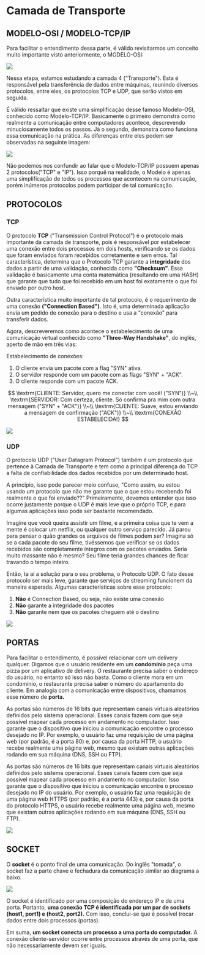 # Camada de Transporte

## MODELO-OSI / MODELO-TCP/IP

Para facilitar o entendimento dessa parte, é válido revisitarmos um conceito muito importante visto anteriormente, o MODELO-OSI:

![](img/modeloOSI.png)

Nessa etapa, estamos estudando a camada 4 \("Transporte"\). Esta é responsável pela transferência de dados entre máquinas, reunindo diversos protocolos, entre eles, os protocolos TCP e UDP, que serão vistos em seguida.

É válido ressaltar que existe uma simplificação desse famoso Modelo-OSI, conhecido como Modelo-TCP/IP. Basicamente o primeiro demonstra como realmente a comunicação entre computadores acontece, descrevendo minuciosamente todos os passos. Já o segundo, demonstra como funciona essa comunicação na prática. As diferenças entre eles podem ser observadas na seguinte imagem:

![](img/osi-tcp-ip.png)

Não podemos nos confundir ao falar que o Modelo-TCP/IP possuem apenas 2 protocolos\("TCP" e "IP"\). Isso porquê na realidade, o Modelo é apenas uma simplificação de todos os processos que acontecem na comunicação, porém inúmeros protocolos podem participar de tal comunicação.

## PROTOCOLOS

### TCP

O protocolo **TCP** \("Transmission Control Protocol"\) é o protocolo mais importante da camada de transporte, pois é responsável por estabelecer uma conexão entre dois processos em dois hosts, verificando se os dados que foram enviados foram recebidos corretamente e sem erros. Tal característica, determina que o Protocolo TCP garante a **integridade** dos dados a partir de uma validação, conhecida como **"Checksum"**. Essa validação é basicamente uma conta matemática \(resultando em uma HASH\) que garante que tudo que foi recebido em um host foi exatamente o que foi enviado por outro host.

Outra característica muito importante de tal protocolo, é o requerimento de uma conexão **\("Connection Based"\)**. Isto é, uma determinada aplicação envia um pedido de conexão para o destino e usa a "conexão" para transferir dados.

Agora, descreveremos como acontece o estabelecimento de uma comunicação virtual conhecido como **"Three-Way Handshake"**, do inglês, aperto de mão em três vias:

Estabelecimento de conexões:

1. O cliente envia um pacote com a flag "SYN" ativa.
2. O servidor responde com um pacote com as flags "SYN" + "ACK".
3. O cliente responde com um pacote ACK.

$$
\textrm{CLIENTE: Servidor, quero me conectar com você! ("SYN")} \\~\\  \textrm{SERVIDOR: Com certeza, cliente. Só confirma pra mim com outra mensagem ("SYN" + "ACK")} \\~\\ \textrm{CLIENTE: Suave, estou enviando a mensagem de confirmação ("ACK")} \\~\\ \textrm{CONEXÃO ESTABELECIDA!}
$$

![](img/3wayHandshake.png)

### UDP

O protocolo UDP \("User Datagram Protocol"\) também é um protocolo que pertence à Camada de Transporte e tem como a principal diferença do TCP a falta de confiabilidade dos dados recebidos por um determinado host.

A princípio, isso pode parecer meio confuso, "Como assim, eu estou usando um protocolo que não me garante que o que estou recebendo foi realmente o que foi enviado??" Primeiramente, devemos entender que isso ocorre justamente porque o UDP é mais leve que o próprio TCP, e para algumas aplicações isso pode ser bastante recomendado.

Imagine que você queira assistir um filme, e a primeira coisa que te vem a mente é colocar um netflix, ou qualquer outro serviço parecido. Já parou para pensar o quão grandes os arquivos de filmes podem ser? Imagina só se a cada pacote do seu filme, tivéssemos que verificar se os dados recebidos são completamente íntegros com os pacotes enviados. Seria muito massante não é mesmo? Seu filme teria grandes chances de ficar travando o tempo inteiro.

Então, ta aí a solução para o seu problema, o Protocolo UDP. O fato desse protocolo ser mais leve, garante que serviços de streaming funcionem da maneira esperada. Algumas características sobre esse protocolo:

1. **Não** é Connection Based, ou seja, não existe uma conexão
2. **Não** garante a integridade dos pacotes
3. **Não** garante nem que os pacotes cheguem até o destino

![](img/protocolos.png)

## PORTAS

Para facilitar o entendimento, é possível relacionar com um delivery qualquer. Digamos que o usuário residente em um **condomínio** peça uma pizza por um aplicativo de delivery. O restaurante precisa saber o endereço do usuário, no entanto só isso não basta. Como o cliente mora em um condomínio, o restaurante precisa saber o número do apartamento do cliente. Em analogia com a comunicação entre dispositivos, chamamos esse número de **porta.**

As portas são números de 16 bits que representam canais virtuais aleatórios definidos pelo sistema operacional. Esses canais fazem com que seja possível mapear cada processo em andamento no computador. Isso garante que o dispositivo que iniciou a comunicação encontre o processo desejado no IP. Por exemplo, o usuário faz uma requisição de uma página web \(por padrão, é a porta 80\) e, por causa da porta HTTP, o usuário recebe realmente uma página web, mesmo que existam outras aplicações rodando em sua máquina \(DNS, SSH ou FTP\). 

As portas são números de 16 bits que representam canais virtuais aleatórios definidos pelo sistema operacional. Esses canais fazem com que seja possível mapear cada processo em andamento no computador. Isso garante que o dispositivo que iniciou a comunicação encontre o processo desejado no IP do usuário. Por exemplo, o usuário faz uma requisição de uma página web HTTPS \(por padrão, é a porta 443\) e, por causa da porta do protocolo HTTPS, o usuário recebe realmente uma página web, mesmo que existam outras aplicações rodando em sua máquina \(DNS, SSH ou FTP\).

![](img/portas.png)

## SOCKET

O **socket** é o ponto final de uma comunicação. Do inglês "tomada", o socket faz a parte chave e fechadura da comunicação similar ao diagrama a baixo.

![](img/sockets.png)

O socket é identificado por uma composição do endereço IP e de uma porta. Portanto, **uma conexão TCP é identificada por um par de sockets \(host1, port1\) e \(host2, port2\).** Com isso, conclui-se que é possível trocar dados entre dois processos \(portas\).

Em suma, **um socket conecta um processo a uma porta do computador.** A conexão cliente-servidor ocorre entre processos através de uma porta, que não necessariamente devem ser iguais.
